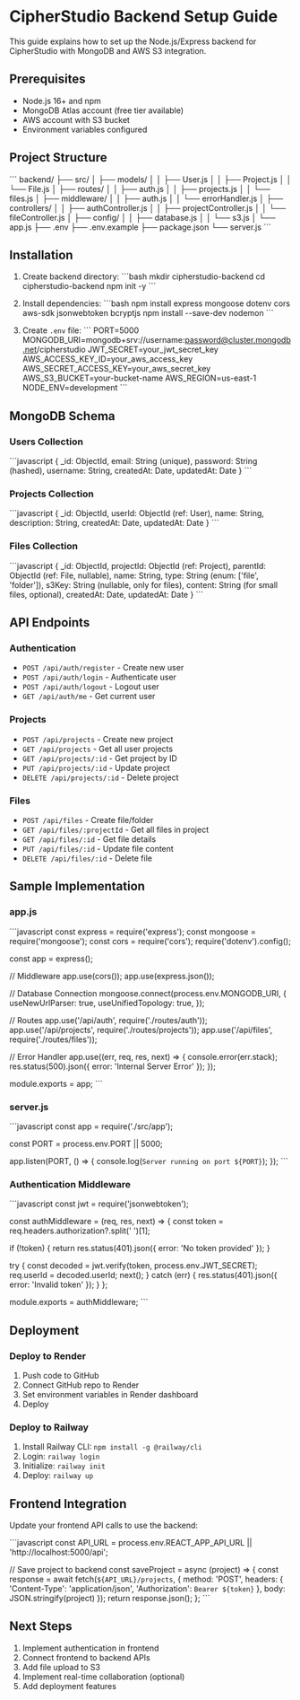 # CipherStudio Backend Setup Guide

This guide explains how to set up the Node.js/Express backend for CipherStudio with MongoDB and AWS S3 integration.

## Prerequisites

- Node.js 16+ and npm
- MongoDB Atlas account (free tier available)
- AWS account with S3 bucket
- Environment variables configured

## Project Structure

\`\`\`
backend/
├── src/
│   ├── models/
│   │   ├── User.js
│   │   ├── Project.js
│   │   └── File.js
│   ├── routes/
│   │   ├── auth.js
│   │   ├── projects.js
│   │   └── files.js
│   ├── middleware/
│   │   ├── auth.js
│   │   └── errorHandler.js
│   ├── controllers/
│   │   ├── authController.js
│   │   ├── projectController.js
│   │   └── fileController.js
│   ├── config/
│   │   ├── database.js
│   │   └── s3.js
│   └── app.js
├── .env
├── .env.example
├── package.json
└── server.js
\`\`\`

## Installation

1. Create backend directory:
\`\`\`bash
mkdir cipherstudio-backend
cd cipherstudio-backend
npm init -y
\`\`\`

2. Install dependencies:
\`\`\`bash
npm install express mongoose dotenv cors aws-sdk jsonwebtoken bcryptjs
npm install --save-dev nodemon
\`\`\`

3. Create `.env` file:
\`\`\`
PORT=5000
MONGODB_URI=mongodb+srv://username:password@cluster.mongodb.net/cipherstudio
JWT_SECRET=your_jwt_secret_key
AWS_ACCESS_KEY_ID=your_aws_access_key
AWS_SECRET_ACCESS_KEY=your_aws_secret_key
AWS_S3_BUCKET=your-bucket-name
AWS_REGION=us-east-1
NODE_ENV=development
\`\`\`

## MongoDB Schema

### Users Collection
\`\`\`javascript
{
  _id: ObjectId,
  email: String (unique),
  password: String (hashed),
  username: String,
  createdAt: Date,
  updatedAt: Date
}
\`\`\`

### Projects Collection
\`\`\`javascript
{
  _id: ObjectId,
  userId: ObjectId (ref: User),
  name: String,
  description: String,
  createdAt: Date,
  updatedAt: Date
}
\`\`\`

### Files Collection
\`\`\`javascript
{
  _id: ObjectId,
  projectId: ObjectId (ref: Project),
  parentId: ObjectId (ref: File, nullable),
  name: String,
  type: String (enum: ['file', 'folder']),
  s3Key: String (nullable, only for files),
  content: String (for small files, optional),
  createdAt: Date,
  updatedAt: Date
}
\`\`\`

## API Endpoints

### Authentication
- `POST /api/auth/register` - Create new user
- `POST /api/auth/login` - Authenticate user
- `POST /api/auth/logout` - Logout user
- `GET /api/auth/me` - Get current user

### Projects
- `POST /api/projects` - Create new project
- `GET /api/projects` - Get all user projects
- `GET /api/projects/:id` - Get project by ID
- `PUT /api/projects/:id` - Update project
- `DELETE /api/projects/:id` - Delete project

### Files
- `POST /api/files` - Create file/folder
- `GET /api/files/:projectId` - Get all files in project
- `GET /api/files/:id` - Get file details
- `PUT /api/files/:id` - Update file content
- `DELETE /api/files/:id` - Delete file

## Sample Implementation

### app.js
\`\`\`javascript
const express = require('express');
const mongoose = require('mongoose');
const cors = require('cors');
require('dotenv').config();

const app = express();

// Middleware
app.use(cors());
app.use(express.json());

// Database Connection
mongoose.connect(process.env.MONGODB_URI, {
  useNewUrlParser: true,
  useUnifiedTopology: true,
});

// Routes
app.use('/api/auth', require('./routes/auth'));
app.use('/api/projects', require('./routes/projects'));
app.use('/api/files', require('./routes/files'));

// Error Handler
app.use((err, req, res, next) => {
  console.error(err.stack);
  res.status(500).json({ error: 'Internal Server Error' });
});

module.exports = app;
\`\`\`

### server.js
\`\`\`javascript
const app = require('./src/app');

const PORT = process.env.PORT || 5000;

app.listen(PORT, () => {
  console.log(`Server running on port ${PORT}`);
});
\`\`\`

### Authentication Middleware
\`\`\`javascript
const jwt = require('jsonwebtoken');

const authMiddleware = (req, res, next) => {
  const token = req.headers.authorization?.split(' ')[1];
  
  if (!token) {
    return res.status(401).json({ error: 'No token provided' });
  }

  try {
    const decoded = jwt.verify(token, process.env.JWT_SECRET);
    req.userId = decoded.userId;
    next();
  } catch (err) {
    res.status(401).json({ error: 'Invalid token' });
  }
};

module.exports = authMiddleware;
\`\`\`

## Deployment

### Deploy to Render

1. Push code to GitHub
2. Connect GitHub repo to Render
3. Set environment variables in Render dashboard
4. Deploy

### Deploy to Railway

1. Install Railway CLI: `npm install -g @railway/cli`
2. Login: `railway login`
3. Initialize: `railway init`
4. Deploy: `railway up`

## Frontend Integration

Update your frontend API calls to use the backend:

\`\`\`javascript
const API_URL = process.env.REACT_APP_API_URL || 'http://localhost:5000/api';

// Save project to backend
const saveProject = async (project) => {
  const response = await fetch(`${API_URL}/projects`, {
    method: 'POST',
    headers: {
      'Content-Type': 'application/json',
      'Authorization': `Bearer ${token}`
    },
    body: JSON.stringify(project)
  });
  return response.json();
};
\`\`\`

## Next Steps

1. Implement authentication in frontend
2. Connect frontend to backend APIs
3. Add file upload to S3
4. Implement real-time collaboration (optional)
5. Add deployment features
